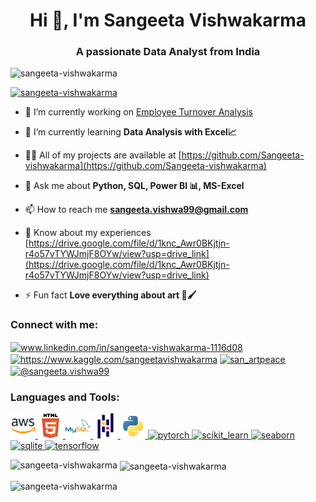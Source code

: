 <h1 align="center">Hi 👋, I'm Sangeeta Vishwakarma</h1>
<h3 align="center">A passionate Data Analyst from India</h3>

<p align="left"> <img src="https://komarev.com/ghpvc/?username=sangeeta-vishwakarma&label=Profile%20views&color=0e75b6&style=flat" alt="sangeeta-vishwakarma" /> </p>

<p align="left"> <a href="https://github.com/ryo-ma/github-profile-trophy"><img src="https://github-profile-trophy.vercel.app/?username=sangeeta-vishwakarma" alt="sangeeta-vishwakarma" /></a> </p>

- 🔭 I’m currently working on [Employee Turnover Analysis](https://github.com/Sangeeta-vishwakarma/data-analysis-with-excel)

- 🌱 I’m currently learning **Data Analysis with Excel📈**

- 👨‍💻 All of my projects are available at [https://github.com/Sangeeta-vishwakarma](https://github.com/Sangeeta-vishwakarma)

- 💬 Ask me about **Python, SQL, Power BI 📊, MS-Excel**

- 📫 How to reach me **sangeeta.vishwa99@gmail.com**

- 📄 Know about my experiences [https://drive.google.com/file/d/1knc_Awr0BKjtjn-r4o57vTYWJmjF8OYw/view?usp=drive_link](https://drive.google.com/file/d/1knc_Awr0BKjtjn-r4o57vTYWJmjF8OYw/view?usp=drive_link)

- ⚡ Fun fact **Love everything about art 🎨🖌️**

<h3 align="left">Connect with me:</h3>
<p align="left">
<a href="https://linkedin.com/in/sangeeta-vishwakarma-1116d08" target="blank"><img align="center" src="https://raw.githubusercontent.com/rahuldkjain/github-profile-readme-generator/master/src/images/icons/Social/linked-in-alt.svg" alt="www.linkedin.com/in/sangeeta-vishwakarma-1116d08" height="30" width="40" /></a>
<a href="https://www.kaggle.com/sangeetavishwakarma" target="blank"><img align="center" src="https://raw.githubusercontent.com/rahuldkjain/github-profile-readme-generator/master/src/images/icons/Social/kaggle.svg" alt="https://www.kaggle.com/sangeetavishwakarma" height="30" width="40" /></a>
<a href="https://instagram.com/san_artpeace" target="blank"><img align="center" src="https://raw.githubusercontent.com/rahuldkjain/github-profile-readme-generator/master/src/images/icons/Social/instagram.svg" alt="san_artpeace" height="30" width="40" /></a>
<a href="https://medium.com/@sangeeta.vishwa99" target="blank"><img align="center" src="https://raw.githubusercontent.com/rahuldkjain/github-profile-readme-generator/master/src/images/icons/Social/medium.svg" alt="@sangeeta.vishwa99" height="30" width="40" /></a>
</p>

<h3 align="left">Languages and Tools:</h3>
<p align="left"> <a href="https://aws.amazon.com" target="_blank" rel="noreferrer"> <img src="https://raw.githubusercontent.com/devicons/devicon/master/icons/amazonwebservices/amazonwebservices-original-wordmark.svg" alt="aws" width="40" height="40"/> </a> <a href="https://www.w3.org/html/" target="_blank" rel="noreferrer"> <img src="https://raw.githubusercontent.com/devicons/devicon/master/icons/html5/html5-original-wordmark.svg" alt="html5" width="40" height="40"/> </a> <a href="https://www.mysql.com/" target="_blank" rel="noreferrer"> <img src="https://raw.githubusercontent.com/devicons/devicon/master/icons/mysql/mysql-original-wordmark.svg" alt="mysql" width="40" height="40"/> </a> <a href="https://pandas.pydata.org/" target="_blank" rel="noreferrer"> <img src="https://raw.githubusercontent.com/devicons/devicon/2ae2a900d2f041da66e950e4d48052658d850630/icons/pandas/pandas-original.svg" alt="pandas" width="40" height="40"/> </a> <a href="https://www.python.org" target="_blank" rel="noreferrer"> <img src="https://raw.githubusercontent.com/devicons/devicon/master/icons/python/python-original.svg" alt="python" width="40" height="40"/> </a> <a href="https://pytorch.org/" target="_blank" rel="noreferrer"> <img src="https://www.vectorlogo.zone/logos/pytorch/pytorch-icon.svg" alt="pytorch" width="40" height="40"/> </a> <a href="https://scikit-learn.org/" target="_blank" rel="noreferrer"> <img src="https://upload.wikimedia.org/wikipedia/commons/0/05/Scikit_learn_logo_small.svg" alt="scikit_learn" width="40" height="40"/> </a> <a href="https://seaborn.pydata.org/" target="_blank" rel="noreferrer"> <img src="https://seaborn.pydata.org/_images/logo-mark-lightbg.svg" alt="seaborn" width="40" height="40"/> </a> <a href="https://www.sqlite.org/" target="_blank" rel="noreferrer"> <img src="https://www.vectorlogo.zone/logos/sqlite/sqlite-icon.svg" alt="sqlite" width="40" height="40"/> </a> <a href="https://www.tensorflow.org" target="_blank" rel="noreferrer"> <img src="https://www.vectorlogo.zone/logos/tensorflow/tensorflow-icon.svg" alt="tensorflow" width="40" height="40"/> </a> </p>

<p><img align="left" src="https://github-readme-stats.vercel.app/api/top-langs?username=sangeeta-vishwakarma&show_icons=true&locale=en&layout=compact" alt="sangeeta-vishwakarma" /></p>

<p>&nbsp;<img align="center" src="https://github-readme-stats.vercel.app/api?username=sangeeta-vishwakarma&show_icons=true&locale=en" alt="sangeeta-vishwakarma" /></p>

<p><img align="center" src="https://github-readme-streak-stats.herokuapp.com/?user=sangeeta-vishwakarma&" alt="sangeeta-vishwakarma" /></p>


